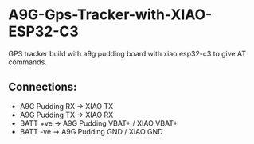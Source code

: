 # A9G-Gps-Tracker-with-XIAO-ESP32-C3
GPS tracker build with a9g pudding board with xiao esp32-c3 to give AT commands.

## Connections:
- A9G Pudding RX -> XIAO TX
- A9G Pudding TX -> XIAO RX
- BATT +ve -> A9G Pudding VBAT+ / XIAO VBAT+
- BATT -ve -> A9G Pudding GND   / XIAO GND
